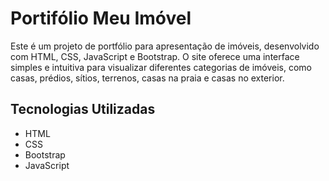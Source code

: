 # Portifólio Meu Imóvel

Este é um projeto de portfólio para apresentação de imóveis, desenvolvido com HTML, CSS, JavaScript e Bootstrap. O site oferece uma interface simples e intuitiva para visualizar diferentes categorias de imóveis, como casas, prédios, sítios, terrenos, casas na praia e casas no exterior.

## Tecnologias Utilizadas

- HTML
- CSS
- Bootstrap
- JavaScript

